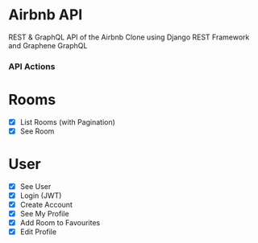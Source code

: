 # Airbnb API

REST & GraphQL API of the Airbnb Clone using Django REST Framework and Graphene GraphQL

### API Actions

# Rooms
- [x] List Rooms (with Pagination)
- [x] See Room

# User
- [x] See User
- [x] Login (JWT)
- [x] Create Account
- [x] See My Profile
- [x] Add Room to Favourites
- [x] Edit Profile